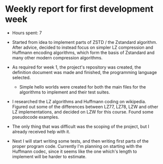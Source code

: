 # Weekly report for first development week

- Hours spent: 7

- Started from idea to implement parts of ZSTD / the Zstandard algorithm. After advice, decided to instead focus on simpler LZ compression and Huffmann encoding algorithms, which form the basis of Zstandard and many other modern compression algorithms.

- As required for week 1, the project's repository was created, the definition document was made and finished, the programming language selected.
	- Simple hello worlds were created for both the main files for the algorithms to implement and their test suites.

- I researched the LZ algorithms and Huffmann coding on wikipedia. Figured out some of the differences between LZ77, LZ78, LZW and other LZ implementations, and decided on LZW for this course. Found some pseudocode examples.

- The only thing that was difficult was the scoping of the project, but I already received help with it.

- Next I will start writing some tests, and then writing first parts of the proper program code. Currently I'm planning on starting with the Huffmann codec, since it seems like the one which's length to implement will be harder to estimate.
